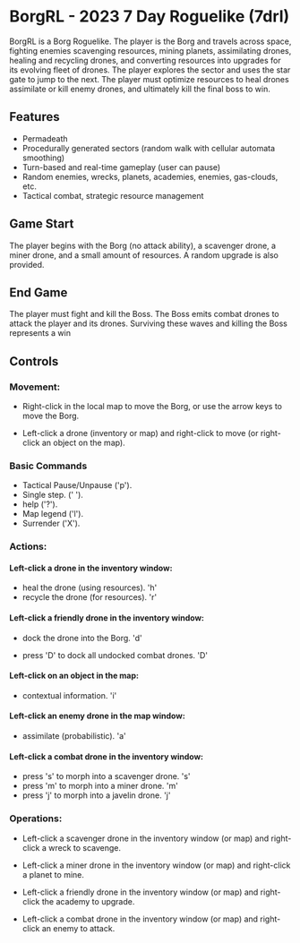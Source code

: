 # BorgRL - 2023 7 Day Roguelike (7drl)

BorgRL is a Borg Roguelike.  The player is the Borg and travels across space, fighting enemies scavenging resources, mining planets, assimilating drones, healing and recycling drones, and converting resources into upgrades for its evolving fleet of drones.  The player explores the sector and uses the star gate to jump to the next.  The player must optimize resources to heal drones assimilate or kill enemy drones, and ultimately kill the final boss to win.

## Features
- Permadeath
- Procedurally generated sectors (random walk with cellular automata smoothing)
- Turn-based and real-time gameplay (user can pause)
- Random enemies, wrecks, planets, academies, enemies, gas-clouds, etc.
- Tactical combat, strategic resource management

## Game Start
The player begins with the Borg (no attack ability), a scavenger drone, a miner drone, and a small amount of resources.  A random upgrade is also provided.

## End Game
The player must fight and kill the Boss.  The Boss emits combat drones to attack the player and its drones.  Surviving these waves and killing the Boss represents a win

## Controls

### Movement:

- Right-click in the local map to move the Borg, or use the arrow keys to move the Borg.

- Left-click a drone (inventory or map) and right-click to move (or right-click an object on the map).

### Basic Commands

- Tactical Pause/Unpause ('p').
- Single step. (' ').
- help ('?').
- Map legend ('l').
- Surrender ('X').

### Actions:

#### Left-click a drone in the inventory window:

- heal the drone (using resources). 'h'
- recycle the drone (for resources). 'r'
    
#### Left-click a friendly drone in the inventory window:

- dock the drone into the Borg. 'd'

- press 'D' to dock all undocked combat drones. 'D'

#### Left-click on an object in the map:

- contextual information. 'i'

#### Left-click an enemy drone in the map window:

- assimilate (probabilistic). 'a'

#### Left-click a combat drone in the inventory window:

- press 's' to morph into a scavenger drone. 's'
- press 'm' to morph into a miner drone. 'm'
- press 'j' to morph into a javelin drone. 'j'

### Operations:

- Left-click a scavenger drone in the inventory window (or map) and right-click a wreck to scavenge.

- Left-click a miner drone in the inventory window (or map) and right-click a planet to mine.

- Left-click a friendly drone in the inventory window (or map) and right-click the academy to upgrade.

- Left-click a combat drone in the inventory window (or map) and right-click an enemy to attack.

